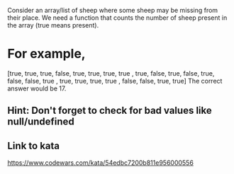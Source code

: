 Consider an array/list of sheep where some sheep may be missing from their place. We need a function that counts the number of sheep present in the array (true means present).

# For example,

[true,  true,  true,  false,
  true,  true,  true,  true ,
  true,  false, true,  false,
  true,  false, false, true ,
  true,  true,  true,  true ,
  false, false, true,  true]
The correct answer would be 17.

## Hint: Don't forget to check for bad values like null/undefined

## Link to kata
https://www.codewars.com/kata/54edbc7200b811e956000556